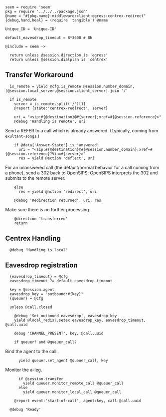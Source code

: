     seem = require 'seem'
    pkg = require '../../../package.json'
    @name = "#{pkg.name}:middleware:client:egress:centrex-redirect"
    {debug,hand,heal} = (require 'tangible') @name

    Unique_ID = 'Unique-ID'

    default_eavesdrop_timeout = 8*3600 # 8h

    @include = seem ->

      return unless @session.direction is 'egress'
      return unless @session.dialplan is 'centrex'

Transfer Workaround
-------------------

      is_remote = yield @cfg.is_remote @session.number_domain, [@session.local_server,@session.client_server].join '/'

      if is_remote
        server = is_remote.split('/')[1]
        @report {state:'centrex-redirect', server}

        uri = "<sip:#{@destination}@#{server};xref=#{@session.reference}>"
        @debug 'Handling is remote', uri

Send a REFER to a call which is already answered. (Typically, coming from `exultant-songs`.)

        if @data['Answer-State'] is 'answered'
          uri = "<sip:#{@destination}@#{@session.number_domain};xref=#{@session.reference}?Via=#{server}>"
          res = yield @action 'deflect', uri

For an unanswered call (the default/normal behavior for a call coming from a phone),
send a 302 back to OpenSIPS; OpenSIPS interprets the 302 and submits to the remote server.

        else
          res = yield @action 'redirect', uri

        @debug 'Redirection returned', uri, res

Make sure there is no further processing.

        @direction 'transferred'
        return

Centrex Handling
----------------

      @debug 'Handling is local'

Eavesdrop registration
----------------------

      {eavesdrop_timeout} = @cfg
      eavesdrop_timeout ?= default_eavesdrop_timeout

      key = @session.agent
      eavesdrop_key = "outbound:#{key}"
      {queuer} = @cfg

      unless @call.closed

        @debug 'Set outbound eavesdrop', eavesdrop_key
        yield @local_redis?.setex eavesdrop_key, eavesdrop_timeout, @call.uuid

        debug 'CHANNEL_PRESENT', key, @call.uuid

        if queuer? and @queuer_call?

Bind the agent to the call.

          yield queuer.set_agent @queuer_call, key

Monitor the a-leg.

          if @session.transfer
            yield queuer.monitor_remote_call @queuer_call
          else
            yield queuer.monitor_local_call @queuer_call

        @report event:'start-of-call', agent:key, call:@call.uuid

      @debug 'Ready'
